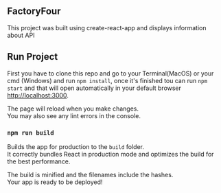 ## FactoryFour

This project was built using create-react-app and displays information about API

## Run Project

First you have to clone this repo and go to your Terminal(MacOS) or your cmd (Windows) and run `npm install`, once it's finished tou can run `npm start` and that will open automatically in your default browser [http://localhost:3000](http://localhost:3000).

The page will reload when you make changes.\
You may also see any lint errors in the console.

### `npm run build`

Builds the app for production to the `build` folder.\
It correctly bundles React in production mode and optimizes the build for the best performance.

The build is minified and the filenames include the hashes.\
Your app is ready to be deployed!
